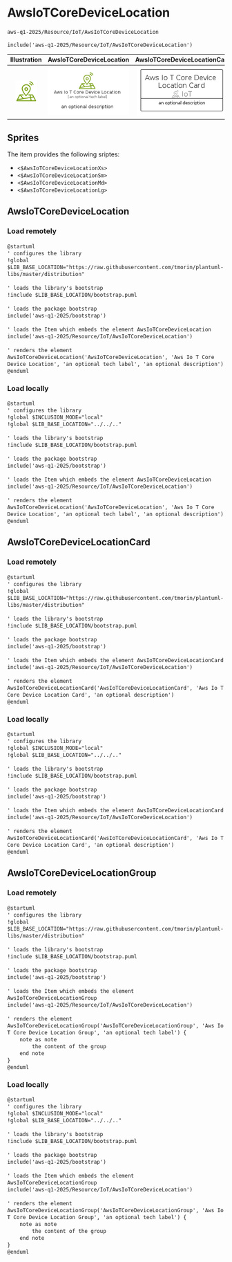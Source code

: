 # AwsIoTCoreDeviceLocation


```text
aws-q1-2025/Resource/IoT/AwsIoTCoreDeviceLocation
```

```text
include('aws-q1-2025/Resource/IoT/AwsIoTCoreDeviceLocation')
```



| Illustration | AwsIoTCoreDeviceLocation | AwsIoTCoreDeviceLocationCard | AwsIoTCoreDeviceLocationGroup |
| :---: | :---: | :---: | :---: |
| ![illustration for Illustration](../../../aws-q1-2025/Resource/IoT/AwsIoTCoreDeviceLocation.png) | ![illustration for AwsIoTCoreDeviceLocation](../../../aws-q1-2025/Resource/IoT/AwsIoTCoreDeviceLocation.Local.png) | ![illustration for AwsIoTCoreDeviceLocationCard](../../../aws-q1-2025/Resource/IoT/AwsIoTCoreDeviceLocationCard.Local.png) | ![illustration for AwsIoTCoreDeviceLocationGroup](../../../aws-q1-2025/Resource/IoT/AwsIoTCoreDeviceLocationGroup.Local.png) |



## Sprites
The item provides the following sriptes:

- `<$AwsIoTCoreDeviceLocationXs>`
- `<$AwsIoTCoreDeviceLocationSm>`
- `<$AwsIoTCoreDeviceLocationMd>`
- `<$AwsIoTCoreDeviceLocationLg>`





## AwsIoTCoreDeviceLocation

### Load remotely
```plantuml
@startuml
' configures the library
!global $LIB_BASE_LOCATION="https://raw.githubusercontent.com/tmorin/plantuml-libs/master/distribution"

' loads the library's bootstrap
!include $LIB_BASE_LOCATION/bootstrap.puml

' loads the package bootstrap
include('aws-q1-2025/bootstrap')

' loads the Item which embeds the element AwsIoTCoreDeviceLocation
include('aws-q1-2025/Resource/IoT/AwsIoTCoreDeviceLocation')

' renders the element
AwsIoTCoreDeviceLocation('AwsIoTCoreDeviceLocation', 'Aws Io T Core Device Location', 'an optional tech label', 'an optional description')
@enduml
```

### Load locally
```plantuml
@startuml
' configures the library
!global $INCLUSION_MODE="local"
!global $LIB_BASE_LOCATION="../../.."

' loads the library's bootstrap
!include $LIB_BASE_LOCATION/bootstrap.puml

' loads the package bootstrap
include('aws-q1-2025/bootstrap')

' loads the Item which embeds the element AwsIoTCoreDeviceLocation
include('aws-q1-2025/Resource/IoT/AwsIoTCoreDeviceLocation')

' renders the element
AwsIoTCoreDeviceLocation('AwsIoTCoreDeviceLocation', 'Aws Io T Core Device Location', 'an optional tech label', 'an optional description')
@enduml
```

## AwsIoTCoreDeviceLocationCard

### Load remotely
```plantuml
@startuml
' configures the library
!global $LIB_BASE_LOCATION="https://raw.githubusercontent.com/tmorin/plantuml-libs/master/distribution"

' loads the library's bootstrap
!include $LIB_BASE_LOCATION/bootstrap.puml

' loads the package bootstrap
include('aws-q1-2025/bootstrap')

' loads the Item which embeds the element AwsIoTCoreDeviceLocationCard
include('aws-q1-2025/Resource/IoT/AwsIoTCoreDeviceLocation')

' renders the element
AwsIoTCoreDeviceLocationCard('AwsIoTCoreDeviceLocationCard', 'Aws Io T Core Device Location Card', 'an optional description')
@enduml
```

### Load locally
```plantuml
@startuml
' configures the library
!global $INCLUSION_MODE="local"
!global $LIB_BASE_LOCATION="../../.."

' loads the library's bootstrap
!include $LIB_BASE_LOCATION/bootstrap.puml

' loads the package bootstrap
include('aws-q1-2025/bootstrap')

' loads the Item which embeds the element AwsIoTCoreDeviceLocationCard
include('aws-q1-2025/Resource/IoT/AwsIoTCoreDeviceLocation')

' renders the element
AwsIoTCoreDeviceLocationCard('AwsIoTCoreDeviceLocationCard', 'Aws Io T Core Device Location Card', 'an optional description')
@enduml
```

## AwsIoTCoreDeviceLocationGroup

### Load remotely
```plantuml
@startuml
' configures the library
!global $LIB_BASE_LOCATION="https://raw.githubusercontent.com/tmorin/plantuml-libs/master/distribution"

' loads the library's bootstrap
!include $LIB_BASE_LOCATION/bootstrap.puml

' loads the package bootstrap
include('aws-q1-2025/bootstrap')

' loads the Item which embeds the element AwsIoTCoreDeviceLocationGroup
include('aws-q1-2025/Resource/IoT/AwsIoTCoreDeviceLocation')

' renders the element
AwsIoTCoreDeviceLocationGroup('AwsIoTCoreDeviceLocationGroup', 'Aws Io T Core Device Location Group', 'an optional tech label') {
    note as note
        the content of the group
    end note
}
@enduml
```

### Load locally
```plantuml
@startuml
' configures the library
!global $INCLUSION_MODE="local"
!global $LIB_BASE_LOCATION="../../.."

' loads the library's bootstrap
!include $LIB_BASE_LOCATION/bootstrap.puml

' loads the package bootstrap
include('aws-q1-2025/bootstrap')

' loads the Item which embeds the element AwsIoTCoreDeviceLocationGroup
include('aws-q1-2025/Resource/IoT/AwsIoTCoreDeviceLocation')

' renders the element
AwsIoTCoreDeviceLocationGroup('AwsIoTCoreDeviceLocationGroup', 'Aws Io T Core Device Location Group', 'an optional tech label') {
    note as note
        the content of the group
    end note
}
@enduml
```

